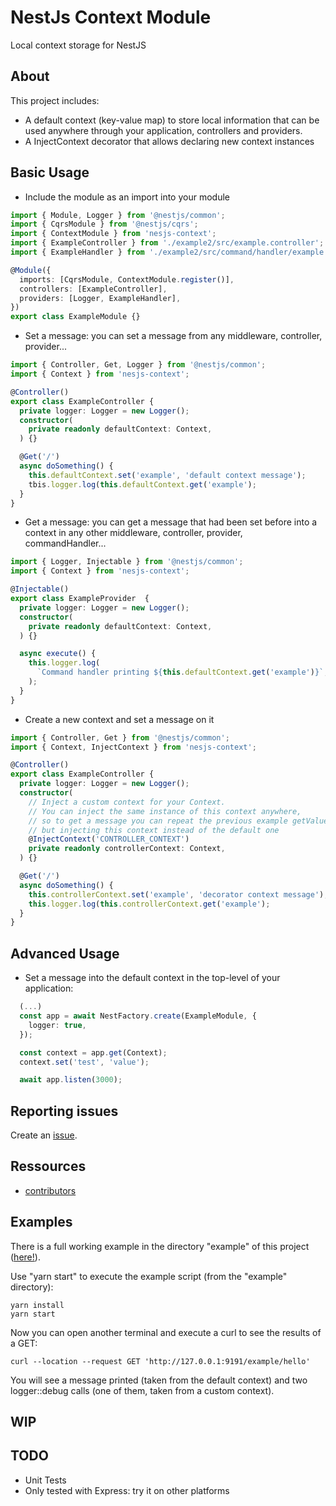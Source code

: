 # NestJs Context Module

Local context storage for NestJS

## About

This project includes: 

* A default context (key-value map) to store local information that can be used anywhere through your application, 
controllers and providers.
* A InjectContext decorator that allows declaring new context instances

## Basic Usage

* Include the module as an import into your module 
```typescript
import { Module, Logger } from '@nestjs/common';
import { CqrsModule } from '@nestjs/cqrs';
import { ContextModule } from 'nesjs-context';
import { ExampleController } from './example2/src/example.controller';
import { ExampleHandler } from './example2/src/command/handler/example.handler';

@Module({
  imports: [CqrsModule, ContextModule.register()],
  controllers: [ExampleController],
  providers: [Logger, ExampleHandler],
})
export class ExampleModule {}
```

* Set a message: you can set a message from any middleware, controller, provider... 
```typescript
import { Controller, Get, Logger } from '@nestjs/common';
import { Context } from 'nesjs-context';

@Controller()
export class ExampleController {
  private logger: Logger = new Logger();
  constructor(
    private readonly defaultContext: Context,
  ) {}

  @Get('/')
  async doSomething() {
    this.defaultContext.set('example', 'default context message');
    tbis.logger.log(this.defaultContext.get('example');
  }
}
```

* Get a message: you can get a message that had been set before into a context in
any other middleware, controller, provider, commandHandler...
```typescript
import { Logger, Injectable } from '@nestjs/common';
import { Context } from 'nesjs-context';

@Injectable()
export class ExampleProvider  {
  private logger: Logger = new Logger();
  constructor(
    private readonly defaultContext: Context,
  ) {}

  async execute() {
    this.logger.log(
      `Command handler printing ${this.defaultContext.get('example')}`,
    );
  }
}
```

* Create a new context and set a message on it 
```typescript
import { Controller, Get } from '@nestjs/common';
import { Context, InjectContext } from 'nesjs-context';

@Controller()
export class ExampleController {
  private logger: Logger = new Logger();
  constructor(
    // Inject a custom context for your Context. 
    // You can inject the same instance of this context anywhere,
    // so to get a message you can repeat the previous example getValue 
    // but injecting this context instead of the default one
    @InjectContext('CONTROLLER_CONTEXT') 
    private readonly controllerContext: Context,
  ) {}

  @Get('/')
  async doSomething() {
    this.controllerContext.set('example', 'decorator context message');
    this.logger.log(this.controllerContext.get('example');
  }
}
```


## Advanced Usage

*  Set a message into the default context in the top-level of your application:

```typescript
  (...)
  const app = await NestFactory.create(ExampleModule, {
    logger: true,
  });

  const context = app.get(Context);
  context.set('test', 'value');

  await app.listen(3000);
```


## Reporting issues

Create an [issue](https://github.com/PrestaShopCorp/nesjs-context/issues). 


## Ressources

* [contributors](https://github.com/PrestaShopCorp/nesjs-context/graphs/contributors)


## Examples 

There is a full working example in the directory "example" of this project ([here!](example2/)).

Use "yarn start" to execute the example script (from the "example" directory):
```
yarn install
yarn start
```

Now you can open another terminal and execute a curl to see the results of a GET:
```
curl --location --request GET 'http://127.0.0.1:9191/example/hello'
```

You will see a message printed (taken from the default context) and two logger::debug calls (one of them,
taken from a custom context).

## WIP


## TODO

* Unit Tests
* Only tested with Express: try it on other platforms
